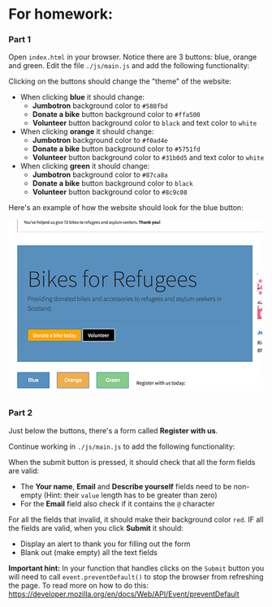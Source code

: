 # For homework:
 
### Part 1

Open `index.html` in your browser. Notice there are 3 buttons: blue, orange and green.
Edit the file `./js/main.js` and add the following functionality:

Clicking on the buttons should change the "theme" of the website:

- When clicking **blue** it should change:
   - **Jumbotron** background color to `#588fbd`
   - **Donate a bike** button background color to `#ffa500`
   - **Volunteer** button background color to `black` and text color to `white`
- When clicking **orange** it should change:
   - **Jumbotron** background color to `#f0ad4e`
   - **Donate a bike** button background color to `#5751fd`
   - **Volunteer** button background color to `#31b0d5` and text color to `white`
- When clicking **green** it should change:
   - **Jumbotron** background color to `#87ca8a`
   - **Donate a bike** button background color to `black`
   - **Volunteer** button background color to `#8c9c08`

Here's an example of how the website should look for the blue button:

![Blue button example](images/blue_clicked.png)
 
### Part 2

Just below the buttons, there's a form called **Register with us**.

Continue working in `./js/main.js` to add the following functionality:

When the submit button is pressed, it should check that all the form fields are valid:
- The **Your name**, **Email** and **Describe yourself** fields need to be non-empty (Hint: their `value` length has to be greater than zero)
- For the **Email** field also check if it contains the `@` character

For all the fields that invalid, it should make their background color `red`.
IF all the fields are valid, when you click **Submit** it should:
- Display an alert to thank you for filling out the form
- Blank out (make empty) all the text fields

**Important hint:** In your function that handles clicks on the `Submit` button you will need to call `event.preventDefault()` to stop the browser from refreshing the page. To read more on how to do this: https://developer.mozilla.org/en/docs/Web/API/Event/preventDefault 
